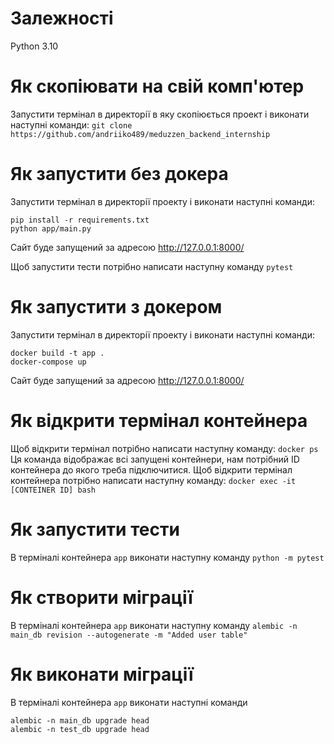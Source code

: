 # Залежності
Python 3.10
# Як скопіювати на свій комп'ютер
Запустити термінал в директорії в яку скопіюється проект і виконати наступні команди:
`git clone https://github.com/andriiko489/meduzzen_backend_internship`
# Як запустити без докера
Запустити термінал в директорії проекту і виконати наступні команди:
```
pip install -r requirements.txt
python app/main.py
```
Сайт буде запущений за адресою http://127.0.0.1:8000/

Щоб запустити тести потрібно написати наступну команду
`pytest`
# Як запустити з докером
Запустити термінал в директорії проекту і виконати наступні команди:
```
docker build -t app .
docker-compose up
```
Сайт буде запущений за адресою http://127.0.0.1:8000/
# Як відкрити термінал контейнера
Щоб відкрити термінал потрібно написати наступну команду:
`docker ps`
Ця команда відображає всі запущені контейнери, нам потрібний ID контейнера до якого треба підключитися.
Щоб відкрити термінал контейнера потрібно написати наступну команду:
`docker exec -it [CONTEINER ID] bash`
# Як запустити тести
В терміналі контейнера `app` виконати наступну команду
`python -m pytest`
# Як створити міграції
В терміналі контейнера `app` виконати наступну команду
`alembic -n main_db revision --autogenerate -m "Added user table"`
# Як виконати міграції
В терміналі контейнера `app` виконати наступні команди
```
alembic -n main_db upgrade head
alembic -n test_db upgrade head
```

